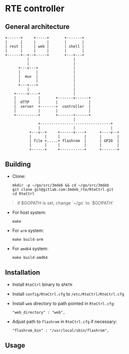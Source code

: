 RTE controller
==============

## General architecture

```
+------+     +-----+       +-------+
|      |     |     |       |       |
| rest |     | web |       | shell |
|      |     |     |       |       |
+------+--+--+-----+       +---+---+
          |                    |
          |                    |
      +---v---+                |
      |       |                |
      |  mux  |                |
      |       |                |
      +---+---+                |
          |                    |
    +-----v----+               |
    |          |       +-------v------+
    |  HTTP    |       |              |
    |  server  +------->  controller  |
    |          |       |              |
    +----------+       +-------+------+
                               |
               +--------------------------------+
               |               |                |
           +---v--+     +------v----+      +----v--+
           |      |     |           |      |       |
           | file +.....+ flashrom  |      | GPIO  |
           |      |     |           |      |       |
           +------+     +-----------+      +-------+
```

## Building

* Clone:

  ```
  mkdir -p ~/go/src/3mdeb && cd ~/go/src/3mdeb
  git clone git@gitlab.com:3mdeb_rte/RteCtrl.git
  cd RteCtrl
  ```

> if $GOPATH is set, change `~/go` to `$GOPATH`

* For host system:

  ```
  make
  ```

* For `arm` system:

  ```
  make build-arm
  ```

* For `amd64` system:

  ```
  make build-amd64
  ```

## Installation

* Install `RteCtrl` binary to `$PATH`

* Install `config/RteCtrl.cfg` to `/etc/RteCtrl/RteCtrl.cfg`

* Install `web` directory to path pointed in `RteCtrl.cfg`:

  ```
  "web_directory" : "web",
  ```

* Adjust path to `flashrom` in `RteCtrl.cfg` if necessary:

  ```
  "flashrom_bin" : "/usr/local/sbin/flashrom",
  ```

## Usage
